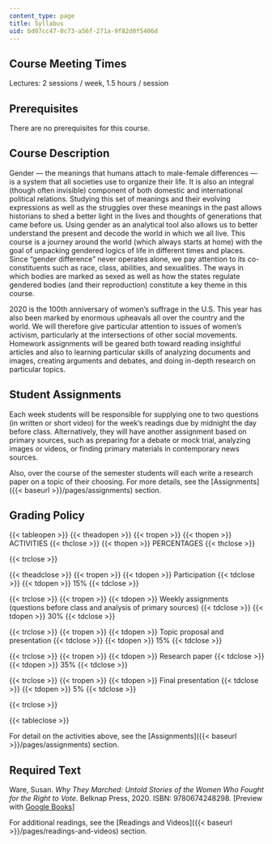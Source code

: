 ```yaml
---
content_type: page
title: Syllabus
uid: bd07cc47-0c73-a56f-271a-9f82d0f5406d
---
```


Course Meeting Times 
---------------------

Lectures: 2 sessions / week, 1.5 hours / session

Prerequisites
-------------

There are no prerequisites for this course.

Course Description
------------------

Gender — the meanings that humans attach to male-female differences — is a system that all societies use to organize their life. It is also an integral (though often invisible) component of both domestic and international political relations. Studying this set of meanings and their evolving expressions as well as the struggles over these meanings in the past allows historians to shed a better light in the lives and thoughts of generations that came before us. Using gender as an analytical tool also allows us to better understand the present and decode the world in which we all live. This course is a journey around the world (which always starts at home) with the goal of unpacking gendered logics of life in different times and places. Since “gender difference” never operates alone, we pay attention to its co-constituents such as race, class, abilities, and sexualities. The ways in which bodies are marked as sexed as well as how the states regulate gendered bodies (and their reproduction) constitute a key theme in this course. 

2020 is the 100th anniversary of women’s suffrage in the U.S. This year has also been marked by enormous upheavals all over the country and the world. We will therefore give particular attention to issues of women’s activism, particularly at the intersections of other social movements. Homework assignments will be geared both toward reading insightful articles and also to learning particular skills of analyzing documents and images, creating arguments and debates, and doing in-depth research on particular topics.

Student Assignments
-------------------

Each week students will be responsible for supplying one to two questions (in written or short video) for the week’s readings due by midnight the day before class. Alternatively, they will have another assignment based on primary sources, such as preparing for a debate or mock trial, analyzing images or videos, or finding primary materials in contemporary news sources.

Also, over the course of the semester students will each write a research paper on a topic of their choosing. For more details, see the [Assignments]({{< baseurl >}}/pages/assignments) section.

Grading Policy
--------------

{{< tableopen >}}
{{< theadopen >}}
{{< tropen >}}
{{< thopen >}}
ACTIVITIES
{{< thclose >}}
{{< thopen >}}
PERCENTAGES
{{< thclose >}}

{{< trclose >}}

{{< theadclose >}}
{{< tropen >}}
{{< tdopen >}}
Participation
{{< tdclose >}}
{{< tdopen >}}
15%
{{< tdclose >}}

{{< trclose >}}
{{< tropen >}}
{{< tdopen >}}
Weekly assignments (questions before class and analysis of primary sources)
{{< tdclose >}}
{{< tdopen >}}
30%
{{< tdclose >}}

{{< trclose >}}
{{< tropen >}}
{{< tdopen >}}
Topic proposal and presentation
{{< tdclose >}}
{{< tdopen >}}
15%
{{< tdclose >}}

{{< trclose >}}
{{< tropen >}}
{{< tdopen >}}
Research paper
{{< tdclose >}}
{{< tdopen >}}
35%
{{< tdclose >}}

{{< trclose >}}
{{< tropen >}}
{{< tdopen >}}
Final presentation
{{< tdclose >}}
{{< tdopen >}}
5%
{{< tdclose >}}

{{< trclose >}}

{{< tableclose >}}

For detail on the activities above, see the [Assignments]({{< baseurl >}}/pages/assignments) section.

Required Text
-------------

Ware, Susan. _Why They Marched: Untold Stories of the Women Who Fought for the Right to Vote_. Belknap Press, 2020. ISBN: 9780674248298. \[Preview with [Google Books](https://www.google.com/books/edition/Why_They_Marched/oFWQDwAAQBAJ?hl=en&gbpv=1)\]

For additional readings, see the [Readings and Videos]({{< baseurl >}}/pages/readings-and-videos) section.